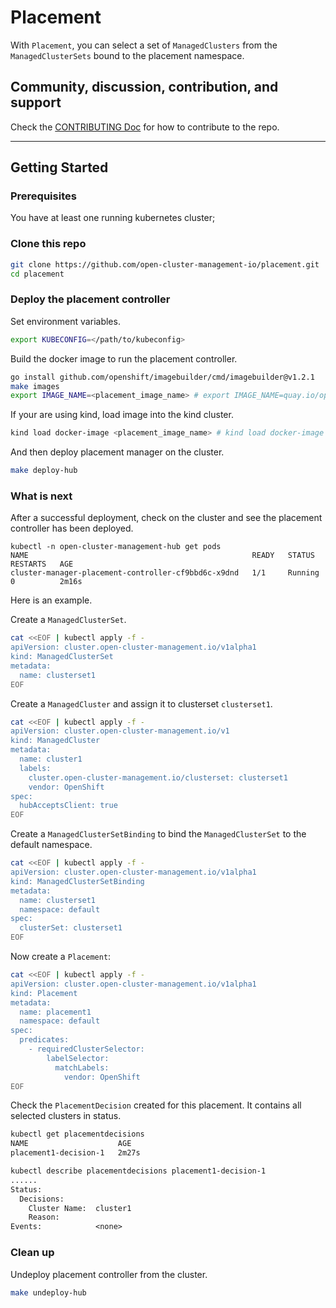 # Placement

With `Placement`, you can select a set of `ManagedClusters` from the `ManagedClusterSets` bound to the placement namespace.

## Community, discussion, contribution, and support

Check the [CONTRIBUTING Doc](CONTRIBUTING.md) for how to contribute to the repo.

<!--

You can reach the maintainers of this project at:

- [#xxx on Slack](https://slack.com/signin?redir=%2Fmessages%2Fxxx)

-->

------
## Getting Started

### Prerequisites

You have at least one running kubernetes cluster;

### Clone this repo
```sh
git clone https://github.com/open-cluster-management-io/placement.git
cd placement
```

### Deploy the placement controller
Set environment variables.
```sh
export KUBECONFIG=</path/to/kubeconfig>
```

Build the docker image to run the placement controller.
```sh
go install github.com/openshift/imagebuilder/cmd/imagebuilder@v1.2.1
make images
export IMAGE_NAME=<placement_image_name> # export IMAGE_NAME=quay.io/open-cluster-management/placement:latest
```

If your are using kind, load image into the kind cluster.
```sh
kind load docker-image <placement_image_name> # kind load docker-image quay.io/open-cluster-management/placement:latest
```

And then deploy placement manager on the cluster.
```sh
make deploy-hub
```

### What is next
After a successful deployment, check on the cluster and see the placement controller has been deployed.
```
kubectl -n open-cluster-management-hub get pods
NAME                                                  READY   STATUS    RESTARTS   AGE
cluster-manager-placement-controller-cf9bbd6c-x9dnd   1/1     Running   0          2m16s
```

Here is an example.

Create a `ManagedClusterSet`.
```sh
cat <<EOF | kubectl apply -f -
apiVersion: cluster.open-cluster-management.io/v1alpha1
kind: ManagedClusterSet
metadata:
  name: clusterset1
EOF
```

Create a `ManagedCluster` and assign it to clusterset `clusterset1`.
```sh
cat <<EOF | kubectl apply -f -
apiVersion: cluster.open-cluster-management.io/v1
kind: ManagedCluster
metadata:
  name: cluster1
  labels:
    cluster.open-cluster-management.io/clusterset: clusterset1
    vendor: OpenShift
spec:
  hubAcceptsClient: true
EOF
```

Create a `ManagedClusterSetBinding` to bind the `ManagedClusterSet` to the default namespace.
```sh
cat <<EOF | kubectl apply -f -
apiVersion: cluster.open-cluster-management.io/v1alpha1
kind: ManagedClusterSetBinding
metadata:
  name: clusterset1
  namespace: default
spec:
  clusterSet: clusterset1
EOF
```

Now create a `Placement`:
```sh
cat <<EOF | kubectl apply -f -
apiVersion: cluster.open-cluster-management.io/v1alpha1
kind: Placement
metadata:
  name: placement1
  namespace: default
spec:
  predicates:
    - requiredClusterSelector:
        labelSelector:
          matchLabels:
            vendor: OpenShift
EOF
```

Check the `PlacementDecision` created for this placement. It contains all selected clusters in status.

```txt
kubectl get placementdecisions
NAME                    AGE
placement1-decision-1   2m27s

kubectl describe placementdecisions placement1-decision-1
......
Status:
  Decisions:
    Cluster Name:  cluster1
    Reason:
Events:            <none>
```

### Clean up
Undeploy placement controller from the cluster.
```sh
make undeploy-hub
```

<!--
## XXX References

If you have any further question about xxx, please refer to
[XXX help documentation](docs/xxx_help.md) for further information.
-->
